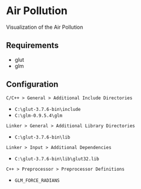 # Air Pollution

Visualization of the Air Pollution

## Requirements

* glut
* glm

## Configuration

`C/C++ > General > Additional Include Directories`
* `C:\glut-3.7.6-bin\include`
* `C:\glm-0.9.5.4\glm`

`Linker > General > Additional Library Directories`
* `C:\glut-3.7.6-bin\lib`

`Linker > Input > Additional Dependencies`
* `C:\glut-3.7.6-bin\lib\glut32.lib`

`C++ > Preprocessor > Preprocessor Definitions`
* `GLM_FORCE_RADIANS`